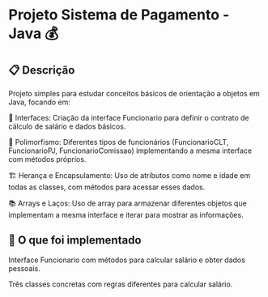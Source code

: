 # Projeto Sistema de Pagamento - Java 💰
## 📋 Descrição
Projeto simples para estudar conceitos básicos de orientação a objetos em Java, focando em:

 🧩 Interfaces: Criação da interface Funcionario para definir o contrato de cálculo de salário e dados básicos.

🔄 Polimorfismo: Diferentes tipos de funcionários (FuncionarioCLT, FuncionarioPJ, FuncionarioComissao) implementando a mesma interface com métodos próprios.

🏗️ Herança e Encapsulamento: Uso de atributos como nome e idade em todas as classes, com métodos para acessar esses dados.

📚 Arrays e Laços: Uso de array para armazenar diferentes objetos que implementam a mesma interface e iterar para mostrar as informações.

## 🚀 O que foi implementado
Interface Funcionario com métodos para calcular salário e obter dados pessoais.

Três classes concretas com regras diferentes para calcular salário.

